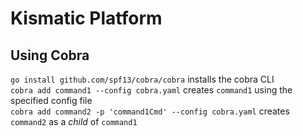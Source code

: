 # Kismatic Platform

## Using Cobra
`go install github.com/spf13/cobra/cobra` installs the cobra CLI  
`cobra add command1 --config cobra.yaml` creates `command1` using the specified config file   
`cobra add command2 -p 'command1Cmd' --config cobra.yaml` creates `command2` as a *child* of `command1`
